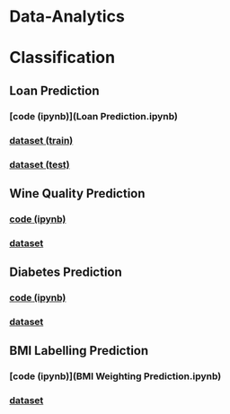 # Data-Analytics

# Classification

## Loan Prediction
### [code (ipynb)](Loan Prediction.ipynb)
### [dataset (train)](loan_sanction_train.csv)
### [dataset (test)](loan_sanction_test.csv)

## Wine Quality Prediction
### [code (ipynb)](Wine_Quality.ipynb)
### [dataset](WineQT.csv)

## Diabetes Prediction
### [code (ipynb)](Prediksi_diabetes.ipynb)
### [dataset](diabet.csv)

## BMI Labelling Prediction
### [code (ipynb)](BMI Weighting Prediction.ipynb)
### [dataset](500_Person_Gender_Height_Weight_Index.csv)
